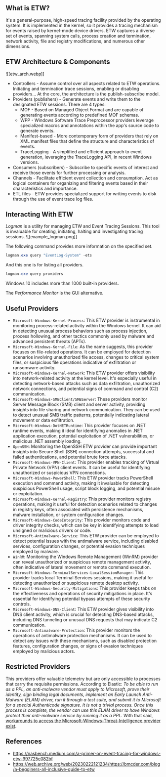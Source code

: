 ## What is ETW?

It's a general-purpose, high-speed tracing facility provided by the operating system. It is implemented in the kernel, so it provides a tracing mechanism for events raised by kernel-mode device drivers.
ETW captures a diverse set of events, spanning system calls, process creation and termination, network activity, file and registry modifications, and numerous other dimensions.

## ETW Architecture & Components

![[etw_arch.webp]]

- Controllers - Assume control over all aspects related to ETW operations. Initiating and termination trace sessions, enabling or disabling providers...
At the core, the architecture is the publish-subscribe model.
- Providers (publishers) - Generate events and write them to the designated ETW sessions. There are 4 types:
	- MOF - Based on Managed Object Format and are capable of generating events according to predefined MOF schemas.
	- WPP - Windows Software Trace Preprocessor providers leverage specialized macros and annotations within the app's source code to generate events.
	- Manifest-based - More contemporary form of providers that rely on XML manifest files that define the structure and characteristics of events.
	- TraceLogging - A simplified and efficient approach to event generation, leveraging the TraceLogging API, in recent Windows versions.
- Consumers (subscribers) - Subscribe to specific events of interest and receive those events for further processing or analysis.
- Channels - Facilitate efficient event collection and consumption. Act as logical containers for organizing and filtering events based in their characteristics and importance.
- ETL files - ETW provides specialized support for writing events to disk through the use of event trace log files.

## Interacting With ETW

*Logman* is a utility for managing ETW and Event Tracing Sessions. This tool is invaluable for creating, initiating, halting and investigating tracing sessions.
![[example_logman.png]]

The following command provides more information on the specified set.
```powershell
logman.exe query "EventLog-System" -ets
```

And this one is for listing all providers.
```powershell
logman.exe query providers
```
Windows 10 includes more than 1000 built-in providers.

The *Performance Monitor* is the GUI alternative.

## Useful Providers

- `Microsoft-Windows-Kernel-Process`: This ETW provider is instrumental in monitoring process-related activity within the Windows kernel. It can aid in detecting unusual process behaviors such as process injection, process hollowing, and other tactics commonly used by malware and advanced persistent threats (APTs).
- `Microsoft-Windows-Kernel-File`: As the name suggests, this provider focuses on file-related operations. It can be employed for detection scenarios involving unauthorized file access, changes to critical system files, or suspicious file operations indicative of exfiltration or ransomware activity.
- `Microsoft-Windows-Kernel-Network`: This ETW provider offers visibility into network-related activity at the kernel level. It's especially useful in detecting network-based attacks such as data exfiltration, unauthorized network connections, and potential signs of command and control (C2) communication.
- `Microsoft-Windows-SMBClient/SMBServer`: These providers monitor Server Message Block (SMB) client and server activity, providing insights into file sharing and network communication. They can be used to detect unusual SMB traffic patterns, potentially indicating lateral movement or data exfiltration.
- `Microsoft-Windows-DotNETRuntime`: This provider focuses on .NET runtime events, making it ideal for identifying anomalies in .NET application execution, potential exploitation of .NET vulnerabilities, or malicious .NET assembly loading.
- `OpenSSH`: Monitoring the OpenSSH ETW provider can provide important insights into Secure Shell (SSH) connection attempts, successful and failed authentications, and potential brute force attacks.
- `Microsoft-Windows-VPN-Client`: This provider enables tracking of Virtual Private Network (VPN) client events. It can be useful for identifying unauthorized or suspicious VPN connections.
- `Microsoft-Windows-PowerShell`: This ETW provider tracks PowerShell execution and command activity, making it invaluable for detecting suspicious PowerShell usage, script block logging, and potential misuse or exploitation.
- `Microsoft-Windows-Kernel-Registry`: This provider monitors registry operations, making it useful for detection scenarios related to changes in registry keys, often associated with persistence mechanisms, malware installation, or system configuration changes.
- `Microsoft-Windows-CodeIntegrity`: This provider monitors code and driver integrity checks, which can be key in identifying attempts to load unsigned or malicious drivers or code.
- `Microsoft-Antimalware-Service`: This ETW provider can be employed to detect potential issues with the antimalware service, including disabled services, configuration changes, or potential evasion techniques employed by malware.
- `WinRM`: Monitoring the Windows Remote Management (WinRM) provider can reveal unauthorized or suspicious remote management activity, often indicative of lateral movement or remote command execution.
- `Microsoft-Windows-TerminalServices-LocalSessionManager`: This provider tracks local Terminal Services sessions, making it useful for detecting unauthorized or suspicious remote desktop activity.
- `Microsoft-Windows-Security-Mitigations`: This provider keeps tabs on the effectiveness and operations of security mitigations in place. It's essential for identifying potential bypass attempts of these security controls.
- `Microsoft-Windows-DNS-Client`: This ETW provider gives visibility into DNS client activity, which is crucial for detecting DNS-based attacks, including DNS tunneling or unusual DNS requests that may indicate C2 communication.
- `Microsoft-Antimalware-Protection`: This provider monitors the operations of antimalware protection mechanisms. It can be used to detect any issues with these mechanisms, such as disabled protection features, configuration changes, or signs of evasion techniques employed by malicious actors.

## Restricted Providers

This providers offer valuable telemetry but are only accessible to processes that carry the requisite permissions.
According to Elastic: _To be able to run as a PPL, an anti-malware vendor must apply to Microsoft, prove their identity, sign binding legal documents, implement an Early Launch Anti-Malware (ELAM) driver, run it through a test suite, and submit it to Microsoft for a special Authenticode signature. It is not a trivial process. Once this process is complete, the vendor can use this ELAM driver to have Windows protect their anti-malware service by running it as a PPL._ With that said, [workarounds to access the Microsoft-Windows-Threat-Intelligence provider exist](https://posts.specterops.io/uncovering-windows-events-b4b9db7eac54).

## References

- https://nasbench.medium.com/a-primer-on-event-tracing-for-windows-etw-997725c082bf
- https://web.archive.org/web/20230222121234/https://bmcder.com/blog/a-begginers-all-inclusive-guide-to-etw